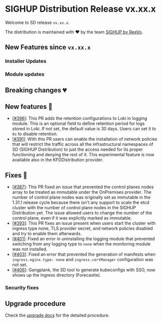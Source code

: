 # SIGHUP Distribution Release vx.xx.x

Welcome to SD release `vx.xx.x`.

The distribution is maintained with ❤️ by the team [SIGHUP by ReeVo](https://sighup.io/).

## New Features since `vx.xx.x`

### Installer Updates

### Module updates

## Breaking changes 💔

## New features 🌟

- [[#396](https://github.com/sighupio/distribution/pull/396)]: This PR adds the retention configurations to Loki in logging module. This is an optional field to define retention period for logs stored in Loki. If not set, the default value is 30 days. Users can set it to `0s` to disable retention.
- [[#391](https://github.com/sighupio/distribution/pull/391)]: With this PR users can enable the installation of network policies that will restrict the traffic across all the infrastructural namespaces of SD (SIGHUP Distribution) to just the access needed for its proper functioning and denying the rest of it. This experimental feature is now available also in the KFDDistribution provider.

## Fixes 🐞

- [[#387](https://github.com/sighupio/distribution/pull/387)]: This PR fixed an issue that prevented the control planes nodes array to be treated as immutable under the OnPremises provider. The number of control plane nodes was originally set as immutable in the 1.31.1 release cycle because there isn't any support to scale the etcd cluster with the number of control plane nodes in the SIGHUP Distribution yet. The issue allowed users to change the number of the control plane, even if it was explicitly marked as immutable.
- [[#393](https://github.com/sighupio/distribution/pull/393)]: This PR fixes an issue present when users start the cluster with ingress type none, TLS provider secret, and network policies disabled and try to enable them afterwards.
- [[#401](https://github.com/sighupio/distribution/pull/401)]: Fixed an error in uninstalling the logging module that prevented switching from any logging type to `none` when the monitoring module was not installed.
- [[#403](https://github.com/sighupio/distribution/pull/403)]: Fixed an error that prevented the generation of manifests when `ingress.nginx.type: none` and `ingress.certManager` configuration was not set.
- [[#406](https://github.com/sighupio/distribution/pull/406)]: Gangplank, the SD tool to generate kubeconfigs with SSO, now shows up the Ingress directory (Forecastle).

### Security fixes

## Upgrade procedure

Check the [upgrade docs](https://docs.sighup.io/docs/installation/upgrades/) for the detailed procedure.
